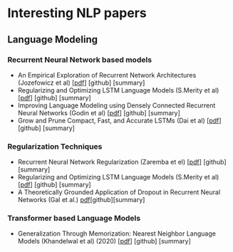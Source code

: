 # Interesting NLP papers  
## Language Modeling
### Recurrent Neural Network based models
- An Empirical Exploration of Recurrent Network Architectures (Jozefowicz et al) [[pdf](http://proceedings.mlr.press/v37/jozefowicz15.pdf)] [github] [summary]
- Regularizing and Optimizing LSTM Language Models (S.Merity et al) [[pdf](https://arxiv.org/pdf/1708.02182.pdf)] [github] [summary]
- Improving Language Modeling using Densely Connected Recurrent Neural Networks (Godin et al) [[pdf](https://www.aclweb.org/anthology/W17-2622.pdf)] [github] [summary]
- Grow and Prune Compact, Fast, and Accurate LSTMs (Dai et al) [[pdf](https://arxiv.org/pdf/1805.11797.pdf)] [github] [summary]


### Regularization Techniques  
- Recurrent Neural Network Regularization (Zaremba et el) [[pdf](https://arxiv.org/pdf/1409.2329.pdf)] [github] [summary]
- Regularizing and Optimizing LSTM Language Models (S.Merity et al) [[pdf](https://arxiv.org/pdf/1708.02182.pdf)] [github] [summary]
- A Theoretically Grounded Application of Dropout in Recurrent Neural Networks (Gal et al.) [pdf](https://arxiv.org/pdf/1512.05287.pdf)[github][summary]

### Transformer based Language Models
- Generalization Through Memorization: Nearest Neighbor Language Models (Khandelwal et al) (2020) [[pdf](https://arxiv.org/pdf/1911.00172v2.pdf)] [github] [summary]



